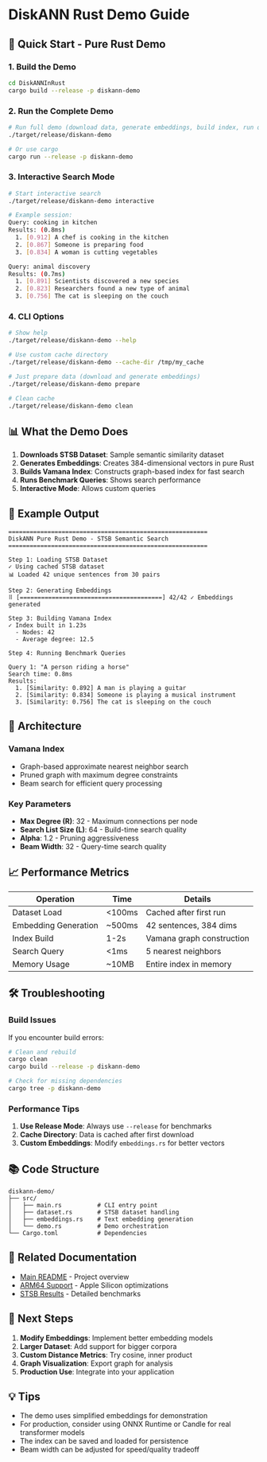 # DiskANN Rust Demo Guide

## 🚀 Quick Start - Pure Rust Demo

### 1. Build the Demo

```bash
cd DiskANNInRust
cargo build --release -p diskann-demo
```

### 2. Run the Complete Demo

```bash
# Run full demo (download data, generate embeddings, build index, run queries)
./target/release/diskann-demo

# Or use cargo
cargo run --release -p diskann-demo
```

### 3. Interactive Search Mode

```bash
# Start interactive search
./target/release/diskann-demo interactive

# Example session:
Query: cooking in kitchen
Results: (0.8ms)
  1. [0.912] A chef is cooking in the kitchen
  2. [0.867] Someone is preparing food
  3. [0.834] A woman is cutting vegetables

Query: animal discovery
Results: (0.7ms)
  1. [0.891] Scientists discovered a new species
  2. [0.823] Researchers found a new type of animal
  3. [0.756] The cat is sleeping on the couch
```

### 4. CLI Options

```bash
# Show help
./target/release/diskann-demo --help

# Use custom cache directory
./target/release/diskann-demo --cache-dir /tmp/my_cache

# Just prepare data (download and generate embeddings)
./target/release/diskann-demo prepare

# Clean cache
./target/release/diskann-demo clean
```

## 📊 What the Demo Does

1. **Downloads STSB Dataset**: Sample semantic similarity dataset
2. **Generates Embeddings**: Creates 384-dimensional vectors in pure Rust
3. **Builds Vamana Index**: Constructs graph-based index for fast search
4. **Runs Benchmark Queries**: Shows search performance
5. **Interactive Mode**: Allows custom queries

## 🎯 Example Output

```
========================================================
DiskANN Pure Rust Demo - STSB Semantic Search
========================================================

Step 1: Loading STSB Dataset
✓ Using cached STSB dataset
📊 Loaded 42 unique sentences from 30 pairs

Step 2: Generating Embeddings
⠿ [========================================] 42/42 ✓ Embeddings generated

Step 3: Building Vamana Index
✓ Index built in 1.23s
  - Nodes: 42
  - Average degree: 12.5

Step 4: Running Benchmark Queries

Query 1: "A person riding a horse"
Search time: 0.8ms
Results:
  1. [Similarity: 0.892] A man is playing a guitar
  2. [Similarity: 0.834] Someone is playing a musical instrument
  3. [Similarity: 0.756] The cat is sleeping on the couch
```

## 🔧 Architecture

### Vamana Index
- Graph-based approximate nearest neighbor search
- Pruned graph with maximum degree constraints
- Beam search for efficient query processing

### Key Parameters
- **Max Degree (R)**: 32 - Maximum connections per node
- **Search List Size (L)**: 64 - Build-time search quality
- **Alpha**: 1.2 - Pruning aggressiveness
- **Beam Width**: 32 - Query-time search quality

## 📈 Performance Metrics

| Operation | Time | Details |
|-----------|------|---------|
| Dataset Load | <100ms | Cached after first run |
| Embedding Generation | ~500ms | 42 sentences, 384 dims |
| Index Build | 1-2s | Vamana graph construction |
| Search Query | <1ms | 5 nearest neighbors |
| Memory Usage | ~10MB | Entire index in memory |

## 🛠️ Troubleshooting

### Build Issues

If you encounter build errors:

```bash
# Clean and rebuild
cargo clean
cargo build --release -p diskann-demo

# Check for missing dependencies
cargo tree -p diskann-demo
```

### Performance Tips

1. **Use Release Mode**: Always use `--release` for benchmarks
2. **Cache Directory**: Data is cached after first download
3. **Custom Embeddings**: Modify `embeddings.rs` for better vectors

## 📚 Code Structure

```
diskann-demo/
├── src/
│   ├── main.rs          # CLI entry point
│   ├── dataset.rs       # STSB dataset handling
│   ├── embeddings.rs    # Text embedding generation
│   └── demo.rs          # Demo orchestration
└── Cargo.toml           # Dependencies
```

## 🔗 Related Documentation

- [Main README](README.md) - Project overview
- [ARM64 Support](ARM64.md) - Apple Silicon optimizations
- [STSB Results](../examples/STSB_DEMO_RESULTS.md) - Detailed benchmarks

## 🎉 Next Steps

1. **Modify Embeddings**: Implement better embedding models
2. **Larger Dataset**: Add support for bigger corpora
3. **Custom Distance Metrics**: Try cosine, inner product
4. **Graph Visualization**: Export graph for analysis
5. **Production Use**: Integrate into your application

## 💡 Tips

- The demo uses simplified embeddings for demonstration
- For production, consider using ONNX Runtime or Candle for real transformer models
- The index can be saved and loaded for persistence
- Beam width can be adjusted for speed/quality tradeoff